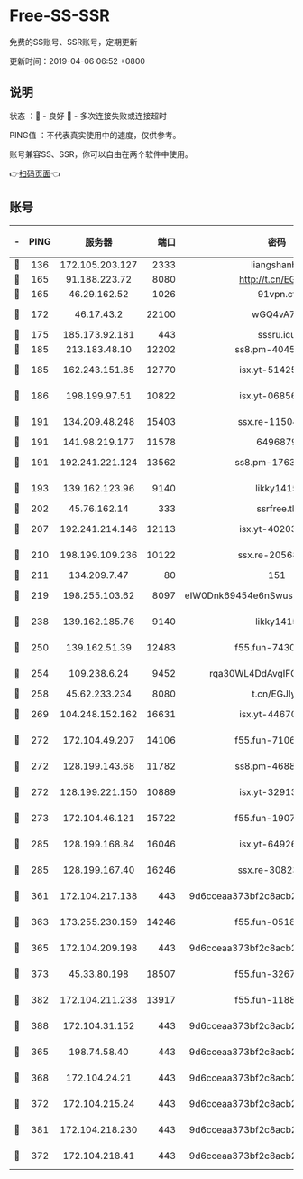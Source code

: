 # Free-SS-SSR

免费的SS账号、SSR账号，定期更新

更新时间：2019-04-06 06:52 +0800

## 说明

状态     ：🙂 - 良好 🙁 - 多次连接失败或连接超时

PING值   ：不代表真实使用中的速度，仅供参考。

账号兼容SS、SSR，你可以自由在两个软件中使用。

👉[扫码页面](https://liesauer.github.io/Free-SS-SSR/)👈

## 账号

|-|PING|服务器|端口|密码|加密方式|区域|
|:----:|:----:|:-----:|-----:|:----:|:----:|:----:|
|🙂|136|172.105.203.127|2333|liangshanbo|chacha20|JP|
|🙂|165|91.188.223.72|8080|http://t.cn/EGJIyrl|rc4-md5|RU|
|🙂|165|46.29.162.52|1026|91vpn.cf|rc4-md5|RU|
|🙂|172|46.17.43.2|22100|wGQ4vA7D|aes-256-gcm|RU|
|🙂|175|185.173.92.181|443|sssru.icu|rc4-md5|RU|
|🙂|185|213.183.48.10|12202|ss8.pm-40455231|rc4-md5|RU|
|🙂|185|162.243.151.85|12770|isx.yt-51425905|aes-256-cfb|US|
|🙂|186|198.199.97.51|10822|isx.yt-06856161|aes-256-cfb|US|
|🙂|191|134.209.48.248|15403|ssx.re-11504634|aes-256-cfb|US|
|🙂|191|141.98.219.177|11578|6496879|chacha20|US|
|🙂|191|192.241.221.124|13562|ss8.pm-17637421|aes-256-cfb|US|
|🙂|193|139.162.123.96|9140|likky1415|aes-256-cfb|JP|
|🙂|202|45.76.162.14|333|ssrfree.tk|rc4|SG|
|🙂|207|192.241.214.146|12113|isx.yt-40203662|aes-256-cfb|US|
|🙂|210|198.199.109.236|10122|ssx.re-20568805|aes-256-cfb|US|
|🙂|211|134.209.7.47|80|151|chacha20|US|
|🙂|219|198.255.103.62|8097|eIW0Dnk69454e6nSwuspv9DmS201tQ0D|aes-256-cfb|US|
|🙂|238|139.162.185.76|9140|likky1415|aes-256-cfb|DE|
|🙂|250|139.162.51.39|12483|f55.fun-74303824|aes-256-cfb|SG|
|🙂|254|109.238.6.24|9452|rqa30WL4DdAvgIFG6Fs3znzTa|aes-256-cfb|FR|
|🙂|258|45.62.233.234|8080|t.cn/EGJIyrl|rc4-md5|CA|
|🙂|269|104.248.152.162|16631|isx.yt-44670176|aes-256-cfb|SG|
|🙂|272|172.104.49.207|14106|f55.fun-71064831|aes-256-cfb|SG|
|🙂|272|128.199.143.68|11782|ss8.pm-46888146|aes-256-cfb|SG|
|🙂|272|128.199.221.150|10889|isx.yt-32913473|aes-256-cfb|SG|
|🙂|273|172.104.46.121|15722|f55.fun-19071189|aes-256-cfb|SG|
|🙂|285|128.199.168.84|16046|isx.yt-64926766|aes-256-cfb|SG|
|🙂|285|128.199.167.40|16246|ssx.re-30823019|aes-256-cfb|SG|
|🙂|361|172.104.217.138|443|9d6cceaa373bf2c8acb22e60b6a58be6|aes-256-cfb|US|
|🙂|363|173.255.230.159|14246|f55.fun-05182149|aes-256-cfb|US|
|🙂|365|172.104.209.198|443|9d6cceaa373bf2c8acb22e60b6a58be6|aes-256-cfb|US|
|🙂|373|45.33.80.198|18507|f55.fun-32675560|aes-256-cfb|US|
|🙂|382|172.104.211.238|13917|f55.fun-11889830|aes-256-cfb|US|
|🙂|388|172.104.31.152|443|9d6cceaa373bf2c8acb22e60b6a58be6|aes-256-cfb|US|
|🙂|365|198.74.58.40|443|9d6cceaa373bf2c8acb22e60b6a58be6|aes-256-cfb|US|
|🙂|368|172.104.24.21|443|9d6cceaa373bf2c8acb22e60b6a58be6|aes-256-cfb|US|
|🙂|372|172.104.215.24|443|9d6cceaa373bf2c8acb22e60b6a58be6|aes-256-cfb|US|
|🙂|381|172.104.218.230|443|9d6cceaa373bf2c8acb22e60b6a58be6|aes-256-cfb|US|
|🙁|372|172.104.218.41|443|9d6cceaa373bf2c8acb22e60b6a58be6|aes-256-cfb|US|
